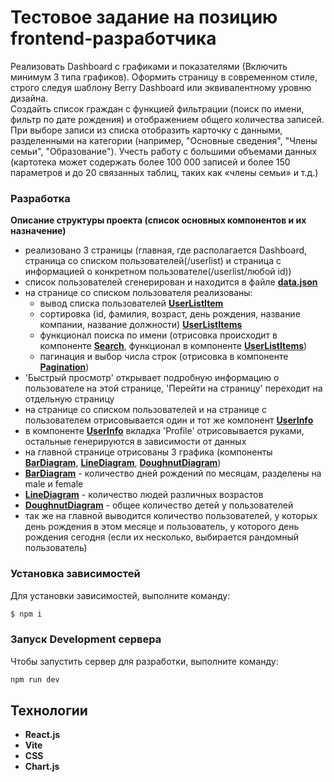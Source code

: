# Тестовое задание на позицию frontend-разработчика  
Реализовать Dashboard с графиками и показателями (Включить минимум 3 типа графиков). Оформить страницу в современном стиле, строго следуя шаблону Berry Dashboard или эквивалентному уровню дизайна.  
Создайть список граждан с функцией фильтрации (поиск по имени, фильтр по дате рождения) и отображением общего количества записей. При выборе записи из списка отобразить карточку с данными, разделенными на категории (например, "Основные сведения", "Члены семьи", "Образование"). Учесть работу с большими объемами данных (картотека может содержать более 100 000 записей и более 150 параметров и до 20 связанных таблиц, таких как «члены семьи» и т.д.)

###  Разработка
**Описание структуры проекта (список основных компонентов и их назначение)**
- реализовано 3 страницы (главная, где располагается Dashboard, страница со списком пользователей(/userlist) и страница с информацией о конкретном пользователе(/userlist/любой id))
- список пользователей сгенерирован и находится в файле **[data.json](https://github.com/ylia-kanoe/testTask/blob/main/src/data.json)**
- на странице со списком пользователя реализованы:
  - вывод списка пользователей **[UserListItem](https://github.com/ylia-kanoe/testTask/blob/main/src/components/userListItem/index.jsx)**
  - сортировка (id, фамилия, возраст, день рождения, название компании, название должности) **[UserListItems](https://github.com/ylia-kanoe/testTask/blob/main/src/components/userListItems/index.jsx)**
  - функционал поиска по имени (отрисовка происходит в компоненте **[Search](https://github.com/ylia-kanoe/testTask/blob/main/src/components/search/index.jsx)**, функционал в компоненте **[UserListItems](https://github.com/ylia-kanoe/testTask/blob/main/src/components/userListItems/index.jsx)**)
  - пагинация и выбор числа строк (отрисовка в компоненте **[Pagination](https://github.com/ylia-kanoe/testTask/blob/main/src/components/pagination/index.jsx)**)
- 'Быстрый просмотр' открывает подробную информацию о пользователе на этой странице, 'Перейти на страницу' переходит на отдельную страницу
- на странице со списком пользователей и на странице с пользователем отрисовывается один и тот же компонент **[UserInfo](https://github.com/ylia-kanoe/testTask/blob/main/src/components/userInfo/index.jsx)**
- в компоненте **[UserInfo](https://github.com/ylia-kanoe/testTask/blob/main/src/components/userInfo/index.jsx)** вкладка 'Profile' отрисовывается руками, остальные генерируются в зависимости от данных
- на главной странице отрисованы 3 графика (компоненты **[BarDiagram](https://github.com/ylia-kanoe/testTask/blob/main/src/components/barDiagram/index.jsx)**, **[LineDiagram](https://github.com/ylia-kanoe/testTask/blob/main/src/components/lineDiagram/index.jsx)**, **[DoughnutDiagram](https://github.com/ylia-kanoe/testTask/blob/main/src/components/doughnutDiagram/index.jsx)**)
- **[BarDiagram](https://github.com/ylia-kanoe/testTask/blob/main/src/components/barDiagram/index.jsx)** - количество дней рождений по месяцам, разделены на male и female
- **[LineDiagram](https://github.com/ylia-kanoe/testTask/blob/main/src/components/lineDiagram/index.jsx)** - количество людей различных возрастов
- **[DoughnutDiagram](https://github.com/ylia-kanoe/testTask/blob/main/src/components/doughnutDiagram/index.jsx)** - общее количество детей у пользователей 
- так же на главной выводится количество пользователей, у которых день рождения в этом месяце и пользователь, у которого день рождения сегодня (если их несколько, выбирается рандомный пользователь)

### Установка зависимостей
Для установки зависимостей, выполните команду:
```sh
$ npm i
```

### Запуск Development сервера
Чтобы запустить сервер для разработки, выполните команду:
```sh
npm run dev
```

## Технологии
- **React.js**
- **Vite**
- **CSS**
- **Chart.js**
